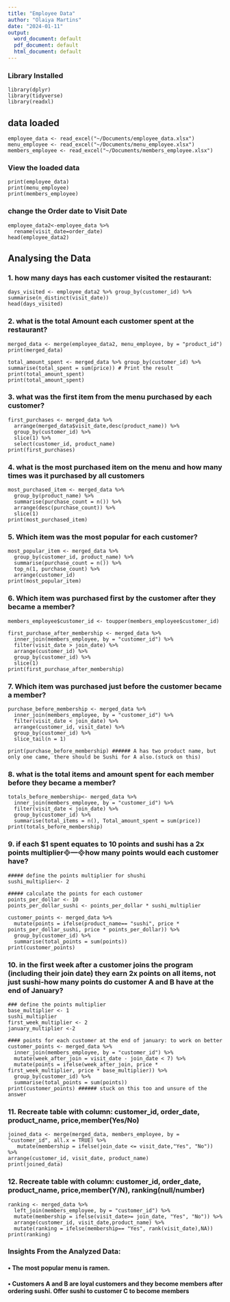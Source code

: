```yaml
---
title: "Employee Data"
author: "Olaiya Martins"
date: "2024-01-11"
output:
  word_document: default
  pdf_document: default
  html_document: default
---
```


### Library Installed

```{r}
library(dplyr)
library(tidyverse)
library(readxl)
```

## data loaded

```{r}
employee_data <- read_excel("~/Documents/employee_data.xlsx")
menu_employee <- read_excel("~/Documents/menu_employee.xlsx")
members_employee <- read_excel("~/Documents/members_employee.xlsx")
```

### View the loaded data

```{r}
print(employee_data)
print(menu_employee)
print(members_employee)
```

### change the Order date to Visit Date

```{r}
employee_data2<-employee_data %>%
  rename(visit_date=order_date)
head(employee_data2)
```

## **Analysing the Data**

### 1. how many days has each customer visited the restaurant:

```{r}
days_visited <- employee_data2 %>% group_by(customer_id) %>% summarise(n_distinct(visit_date))
head(days_visited)
```

### 2. what is the total Amount each customer spent at the restaurant?

```{r}
merged_data <- merge(employee_data2, menu_employee, by = "product_id")
print(merged_data)

total_amount_spent <- merged_data %>% group_by(customer_id) %>% summarise(total_spent = sum(price)) # Print the result print(total_amount_spent)
print(total_amount_spent)
```

### 3. what was the first item from the menu purchased by each customer?

```{r}
first_purchases <- merged_data %>%
  arrange(merged_data$visit_date,desc(product_name)) %>%
  group_by(customer_id) %>%
  slice(1) %>%
  select(customer_id, product_name)
print(first_purchases)
```

### 4. what is the most purchased item on the menu and how many times was it purchased by all customers

```{r}
most_purchased_item <- merged_data %>%
  group_by(product_name) %>%
  summarise(purchase_count = n()) %>%
  arrange(desc(purchase_count)) %>%
  slice(1)
print(most_purchased_item)
```

### 5. Which item was the most popular for each customer?

```{r}
most_popular_item <- merged_data %>%
  group_by(customer_id, product_name) %>%
  summarise(purchase_count = n()) %>%
  top_n(1, purchase_count) %>%
  arrange(customer_id)
print(most_popular_item)
```

### 6. Which item was purchased first by the customer after they became a member?

```{r}
members_employee$customer_id <- toupper(members_employee$customer_id)

first_purchase_after_membership <- merged_data %>%
  inner_join(members_employee, by = "customer_id") %>%
  filter(visit_date > join_date) %>%
  arrange(customer_id) %>%
  group_by(customer_id) %>%
  slice(1)
print(first_purchase_after_membership)
```

### 7. Which item was purchased just before the customer became a member?

```{r}
purchase_before_membership <- merged_data %>%
  inner_join(members_employee, by = "customer_id") %>%
  filter(visit_date < join_date) %>%
  arrange(customer_id, visit_date) %>%
  group_by(customer_id) %>%
  slice_tail(n = 1)

print(purchase_before_membership) ###### A has two product name, but only one came, there should be Sushi for A also.(stuck on this)
```

### 8. what is the total items and amount spent for each member before they became a member?

```{r}
totals_before_membership<- merged_data %>%
  inner_join(members_employee, by = "customer_id") %>%
  filter(visit_date < join_date) %>%
  group_by(customer_id) %>%
  summarise(total_items = n(), Total_amount_spent = sum(price))
print(totals_before_membership)
```

### 9. if each \$1 spent equates to 10 points and sushi has a 2x points multiplier—how many points would each customer have?

```{r}
##### define the points multiplier for shushi
sushi_multiplier<- 2

##### calculate the points for each customer
points_per_dollar <- 10
points_per_dollar_sushi <- points_per_dollar * sushi_multiplier

customer_points <- merged_data %>%
  mutate(points = ifelse(product_name== "sushi", price * points_per_dollar_sushi, price * points_per_dollar)) %>%
  group_by(customer_id) %>%
  summarise(total_points = sum(points))
print(customer_points)
```

### 10. in the first week after a customer joins the program (including their join date) they earn 2x points on all items, not just sushi-how many points do customer A and B have at the end of January?

```{r}
### define the points multiplier
base_multiplier <- 1
sushi_multiplier
first_week_multiplier <- 2
january_multiplier <-2

#### points for each customer at the end of january: to work on better
customer_points <- merged_data %>%
  inner_join(members_employee, by = "customer_id") %>%
  mutate(week_after_join = visit_date - join_date < 7) %>%
  mutate(points = ifelse(week_after_join, price * first_week_multiplier, price * base_multiplier)) %>%
  group_by(customer_id) %>%
  summarise(total_points = sum(points))
print(customer_points) ###### stuck on this too and unsure of the answer
```

### 11. Recreate table with column: customer_id, order_date, product_name, price,member(Yes/No)

```{r}
joined_data <- merge(merged_data, members_employee, by = "customer_id", all.x = TRUE) %>%
   mutate(membership = ifelse(join_date <= visit_date,"Yes", "No")) %>%
arrange(customer_id, visit_date, product_name)
print(joined_data)
```

### 12. Recreate table with column: customer_id, order_date, product_name, price,member(Y/N), ranking(null/number)

```{r}
ranking <- merged_data %>%
  left_join(members_employee, by = "customer_id") %>%
  mutate(membership = ifelse(visit_date>= join_date, "Yes", "No")) %>%
  arrange(customer_id, visit_date,product_name) %>%
  mutate(ranking = ifelse(membership== "Yes", rank(visit_date),NA))
print(ranking)
```

### **Insights From the Analyzed Data**:

#### • The most popular menu is ramen. 
#### • Customers A and B are loyal customers and they become members after ordering sushi. Offer sushi to customer C to become members

